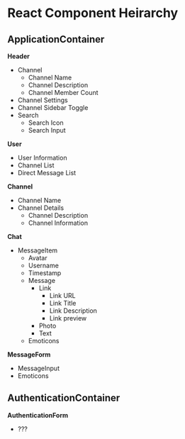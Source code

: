 # React Component Heirarchy

## ApplicationContainer

**Header**
  - Channel
    - Channel Name
    - Channel Description
    - Channel Member Count
  - Channel Settings
  - Channel Sidebar Toggle
  - Search
    - Search Icon
    - Search Input

**User**
  - User Information
  - Channel List
  - Direct Message List

**Channel**
  - Channel Name
  - Channel Details
    - Channel Description
    - Channel Information

**Chat**
  - MessageItem
    - Avatar
    - Username
    - Timestamp
    - Message
      - Link
        - Link URL
        - Link Title
        - Link Description
        - Link preview
      - Photo
      - Text
    - Emoticons

**MessageForm**
  - MessageInput
  - Emoticons

## AuthenticationContainer
**AuthenticationForm**
  - ???
